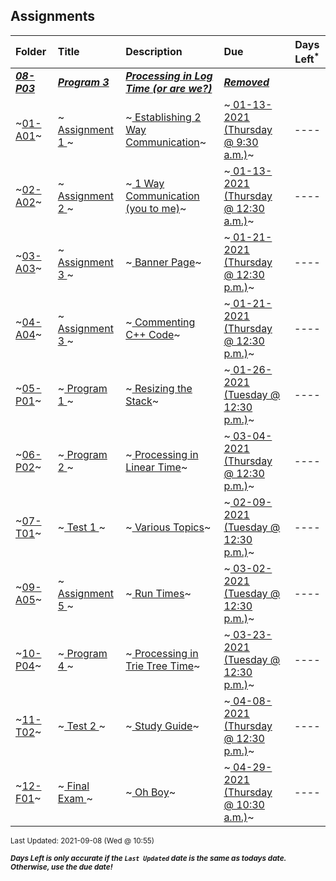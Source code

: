 ## Assignments

| Folder | Title | Description | Due | Days Left<sup>*</sup> |
|:------|:------|:------|:------|:-----:|
| ***<a href="https://github.com/rugbyprof/3013-Algorithms/tree/master/Assignments/08-P03">08-P03</a>*** | ***<a href="https://github.com/rugbyprof/3013-Algorithms/tree/master/Assignments/08-P03"> Program 3 </a>*** | ***<a href="https://github.com/rugbyprof/3013-Algorithms/tree/master/Assignments/08-P03"> Processing in Log Time (or are we?)</a>*** | ***<a href="https://github.com/rugbyprof/3013-Algorithms/tree/master/Assignments/08-P03"> Removed</a>*** |  |
| ~<a href="https://github.com/rugbyprof/3013-Algorithms/tree/master/Assignments/01-A01">01-A01</a>~ | ~<a href="https://github.com/rugbyprof/3013-Algorithms/tree/master/Assignments/01-A01"> Assignment 1 </a>~ | ~<a href="https://github.com/rugbyprof/3013-Algorithms/tree/master/Assignments/01-A01"> Establishing 2 Way Communication</a>~ | ~<a href="https://github.com/rugbyprof/3013-Algorithms/tree/master/Assignments/01-A01"> 01-13-2021 (Thursday @ 9:30 a.m.)</a>~ | ---- |
| ~<a href="https://github.com/rugbyprof/3013-Algorithms/tree/master/Assignments/02-A02">02-A02</a>~ | ~<a href="https://github.com/rugbyprof/3013-Algorithms/tree/master/Assignments/02-A02"> Assignment 2 </a>~ | ~<a href="https://github.com/rugbyprof/3013-Algorithms/tree/master/Assignments/02-A02"> 1 Way Communication (you to me)</a>~ | ~<a href="https://github.com/rugbyprof/3013-Algorithms/tree/master/Assignments/02-A02"> 01-13-2021 (Thursday @ 12:30 a.m.)</a>~ | ---- |
| ~<a href="https://github.com/rugbyprof/3013-Algorithms/tree/master/Assignments/03-A03">03-A03</a>~ | ~<a href="https://github.com/rugbyprof/3013-Algorithms/tree/master/Assignments/03-A03"> Assignment 3 </a>~ | ~<a href="https://github.com/rugbyprof/3013-Algorithms/tree/master/Assignments/03-A03"> Banner Page</a>~ | ~<a href="https://github.com/rugbyprof/3013-Algorithms/tree/master/Assignments/03-A03"> 01-21-2021 (Thursday @ 12:30 p.m.)</a>~ | ---- |
| ~<a href="https://github.com/rugbyprof/3013-Algorithms/tree/master/Assignments/04-A04">04-A04</a>~ | ~<a href="https://github.com/rugbyprof/3013-Algorithms/tree/master/Assignments/04-A04"> Assignment 3 </a>~ | ~<a href="https://github.com/rugbyprof/3013-Algorithms/tree/master/Assignments/04-A04"> Commenting C++ Code</a>~ | ~<a href="https://github.com/rugbyprof/3013-Algorithms/tree/master/Assignments/04-A04"> 01-21-2021 (Thursday @ 12:30 p.m.)</a>~ | ---- |
| ~<a href="https://github.com/rugbyprof/3013-Algorithms/tree/master/Assignments/05-P01">05-P01</a>~ | ~<a href="https://github.com/rugbyprof/3013-Algorithms/tree/master/Assignments/05-P01"> Program 1 </a>~ | ~<a href="https://github.com/rugbyprof/3013-Algorithms/tree/master/Assignments/05-P01"> Resizing the Stack</a>~ | ~<a href="https://github.com/rugbyprof/3013-Algorithms/tree/master/Assignments/05-P01"> 01-26-2021 (Tuesday @ 12:30 p.m.)</a>~ | ---- |
| ~<a href="https://github.com/rugbyprof/3013-Algorithms/tree/master/Assignments/06-P02">06-P02</a>~ | ~<a href="https://github.com/rugbyprof/3013-Algorithms/tree/master/Assignments/06-P02"> Program 2 </a>~ | ~<a href="https://github.com/rugbyprof/3013-Algorithms/tree/master/Assignments/06-P02"> Processing in Linear Time</a>~ | ~<a href="https://github.com/rugbyprof/3013-Algorithms/tree/master/Assignments/06-P02"> 03-04-2021 (Thursday @ 12:30 p.m.)</a>~ | ---- |
| ~<a href="https://github.com/rugbyprof/3013-Algorithms/tree/master/Assignments/07-T01">07-T01</a>~ | ~<a href="https://github.com/rugbyprof/3013-Algorithms/tree/master/Assignments/07-T01"> Test 1 </a>~ | ~<a href="https://github.com/rugbyprof/3013-Algorithms/tree/master/Assignments/07-T01"> Various Topics</a>~ | ~<a href="https://github.com/rugbyprof/3013-Algorithms/tree/master/Assignments/07-T01"> 02-09-2021 (Tuesday @ 12:30 p.m.)</a>~ | ---- |
| ~<a href="https://github.com/rugbyprof/3013-Algorithms/tree/master/Assignments/09-A05">09-A05</a>~ | ~<a href="https://github.com/rugbyprof/3013-Algorithms/tree/master/Assignments/09-A05"> Assignment 5 </a>~ | ~<a href="https://github.com/rugbyprof/3013-Algorithms/tree/master/Assignments/09-A05"> Run Times</a>~ | ~<a href="https://github.com/rugbyprof/3013-Algorithms/tree/master/Assignments/09-A05"> 03-02-2021 (Tuesday @ 12:30 p.m.)</a>~ | ---- |
| ~<a href="https://github.com/rugbyprof/3013-Algorithms/tree/master/Assignments/10-P04">10-P04</a>~ | ~<a href="https://github.com/rugbyprof/3013-Algorithms/tree/master/Assignments/10-P04"> Program 4 </a>~ | ~<a href="https://github.com/rugbyprof/3013-Algorithms/tree/master/Assignments/10-P04"> Processing in Trie Tree Time</a>~ | ~<a href="https://github.com/rugbyprof/3013-Algorithms/tree/master/Assignments/10-P04"> 03-23-2021 (Tuesday @ 12:30 p.m.)</a>~ | ---- |
| ~<a href="https://github.com/rugbyprof/3013-Algorithms/tree/master/Assignments/11-T02">11-T02</a>~ | ~<a href="https://github.com/rugbyprof/3013-Algorithms/tree/master/Assignments/11-T02"> Test 2 </a>~ | ~<a href="https://github.com/rugbyprof/3013-Algorithms/tree/master/Assignments/11-T02"> Study Guide</a>~ | ~<a href="https://github.com/rugbyprof/3013-Algorithms/tree/master/Assignments/11-T02"> 04-08-2021 (Thursday @ 12:30 p.m.)</a>~ | ---- |
| ~<a href="https://github.com/rugbyprof/3013-Algorithms/tree/master/Assignments/12-F01">12-F01</a>~ | ~<a href="https://github.com/rugbyprof/3013-Algorithms/tree/master/Assignments/12-F01"> Final Exam </a>~ | ~<a href="https://github.com/rugbyprof/3013-Algorithms/tree/master/Assignments/12-F01"> Oh Boy</a>~ | ~<a href="https://github.com/rugbyprof/3013-Algorithms/tree/master/Assignments/12-F01"> 04-29-2021 (Thursday @ 10:30 a.m.)</a>~ | ---- |

<sup>Last Updated: 2021-09-08 (Wed @ 10:55)</sup> 

<sup>***Days Left is only accurate if the `Last Updated` date is the same as todays date. Otherwise, use the due date!***</sup> 